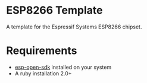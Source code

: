 # ESP8266 Template

A template for the Espressif Systems ESP8266 chipset.

# Requirements

- [esp-open-sdk](https://github.com/pfalcon/esp-open-sdk) installed on your system
- A ruby installation 2.0+

